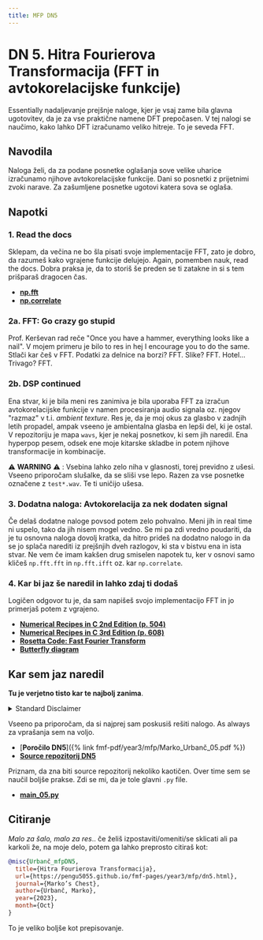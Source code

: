```yaml
---
title: MFP DN5
---
```

# DN 5. Hitra Fourierova Transformacija (FFT in avtokorelacijske funkcije)
  
Essentially nadaljevanje prejšnje naloge, kjer je vsaj zame bila glavna ugotovitev, da je za vse praktične namene DFT prepočasen. V tej nalogi se naučimo, kako lahko DFT izračunamo veliko hitreje. To je seveda FFT.

## Navodila
Naloga želi, da za podane posnetke oglašanja sove velike uharice izračunamo njihove avtokorelacijske funkcije. Dani so posnetki z prijetnimi zvoki narave. Za zašumljene posnetke ugotovi katera sova se oglaša.

## Napotki

### 1. Read the docs
Sklepam, da večina ne bo šla pisati svoje implementacije FFT, zato je dobro, da razumeš kako vgrajene funkcije delujejo. Again, pomemben nauk, read the docs. Dobra praksa je, da to storiš še preden se ti zatakne in si s tem prišparaš dragocen čas.

* [**np.fft**](https://numpy.org/doc/stable/reference/routines.fft.html)
* [**np.correlate**](https://numpy.org/doc/stable/reference/generated/numpy.correlate.html)

### 2a. FFT: Go crazy go stupid
Prof. Kerševan rad reče "Once you have a hammer, everything looks like a nail". V mojem primeru je bilo to res in hej I encourage you to do the same. Stlači kar češ v FFT. Podatki za delnice na borzi? FFT. Slike? FFT. Hotel... Trivago? FFT.

### 2b. DSP continued
Ena stvar, ki je bila meni res zanimiva je bila uporaba FFT za izračun avtokorelacijske funkcije v namen procesiranja audio signala oz. njegov "razmaz" v t.i. *ambient texture*. Res je, da je moj okus za glasbo v zadnjih letih propadel, ampak vseeno je ambientalna glasba en lepši del, ki je ostal.
V repozitoriju je mapa `wavs`, kjer je nekaj posnetkov, ki sem jih naredil. Ena hyperpop pesem, odsek ene moje kitarske skladbe in potem njihove transformacije in kombinacije.

:warning: **WARNING** :warning: : Vsebina lahko zelo niha v glasnosti, torej previdno z ušesi. Vseeno priporočam slušalke, da se sliši vse lepo. Razen za vse posnetke označene z `test*.wav`. Te ti uničijo ušesa.

### 3. Dodatna naloga: Avtokorelacija za nek dodaten signal
Če delaš dodatne naloge povsod potem zelo pohvalno. Meni jih in real time ni uspelo, tako da jih nisem mogel vedno. Se mi pa zdi vredno poudariti, da je tu osnovna naloga dovolj kratka, da hitro prideš na dodatno nalogo in da se jo splača narediti iz prejšnjih dveh razlogov, ki sta v bistvu ena in ista stvar. Ne vem če imam kakšen drug smiselen napotek tu, ker v osnovi samo kličeš `np.fft.fft` in `np.fft.ifft` oz. kar `np.correlate`.

### 4. Kar bi jaz še naredil in lahko zdaj ti dodaš
Logičen odgovor tu je, da sam napišeš svojo implementacijo FFT in jo primerjaš potem z vgrajeno. 

* [**Numerical Recipes in C 2nd Edition (p. 504)**](http://www.grad.hr/nastava/gs/prg/NumericalRecipesinC.pdf)
* [**Numerical Recipes in C 3rd Edition (p. 608)**](http://numerical.recipes/book.html)
* [**Rosetta Code: Fast Fourier Transform**](https://www.rosettacode.org/wiki/Fast_Fourier_transform#Python)
* [**Butterfly diagram**](https://en.wikipedia.org/wiki/Butterfly_diagram)


## Kar sem jaz naredil
**Tu je verjetno tisto kar te najbolj zanima**. 

<details>
  <summary>Standard Disclaimer</summary>
  Objavljam tudi kodo. Ta je bila včasih del večjega repozitorija, ampak sem jo sedaj izvzel v svojega, da je bolj pregledna. Koda bi morala biti razmeroma pokomentirana, sploh v kasnejših nalogah. 
  
</details>

Vseeno pa priporočam, da si najprej sam poskusiš rešiti nalogo. As always za vprašanja sem na voljo.


* [**Poročilo DN5**]({% link fmf-pdf/year3/mfp/Marko_Urbanč_05.pdf %})
* [**Source repozitorij DN5**](https://github.com/pengu5055/mfp05)

Priznam, da zna biti source repozitorij nekoliko kaotičen. Over time sem se naučil boljše prakse. Zdi se mi, da je tole glavni `.py` file.

* [**main_05.py**](https://github.com/pengu5055/mfp05/blob/main/main_05.py)

## Citiranje
*Malo za šalo, malo za res*.. če želiš izpostaviti/omeniti/se sklicati ali pa karkoli že, na moje delo, potem ga lahko preprosto citiraš kot:

```bib
@misc{Urbanč_mfpDN5, 
  title={Hitra Fourierova Transformacija}, 
  url={https://pengu5055.github.io/fmf-pages/year3/mfp/dn5.html}, 
  journal={Marko’s Chest}, 
  author={Urbanč, Marko}, 
  year={2023}, 
  month={Oct}
} 
```
To je veliko boljše kot prepisovanje.
